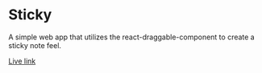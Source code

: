 # Sticky
A simple web app that utilizes the react-draggable-component to create a sticky note feel.

[Live link](https://abisoyealli.github.io/sticky/)